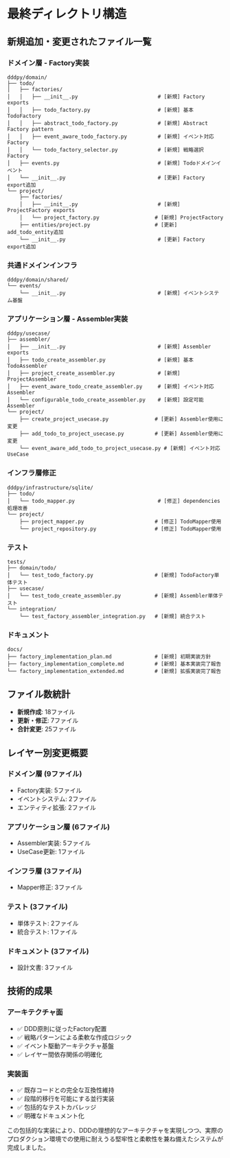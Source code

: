 # 最終ディレクトリ構造

## 新規追加・変更されたファイル一覧

### ドメイン層 - Factory実装
```
dddpy/domain/
├── todo/
│   ├── factories/
│   │   ├── __init__.py                          # [新規] Factory exports
│   │   ├── todo_factory.py                      # [新規] 基本TodoFactory
│   │   ├── abstract_todo_factory.py             # [新規] Abstract Factory pattern
│   │   ├── event_aware_todo_factory.py          # [新規] イベント対応Factory
│   │   └── todo_factory_selector.py             # [新規] 戦略選択Factory
│   ├── events.py                                # [新規] Todoドメインイベント
│   └── __init__.py                              # [更新] Factory export追加
└── project/
    ├── factories/
    │   ├── __init__.py                          # [新規] ProjectFactory exports
    │   └── project_factory.py                  # [新規] ProjectFactory
    ├── entities/project.py                     # [更新] add_todo_entity追加
    └── __init__.py                              # [更新] Factory export追加
```

### 共通ドメインインフラ
```
dddpy/domain/shared/
└── events/
    └── __init__.py                              # [新規] イベントシステム基盤
```

### アプリケーション層 - Assembler実装
```
dddpy/usecase/
├── assembler/
│   ├── __init__.py                              # [新規] Assembler exports
│   ├── todo_create_assembler.py                 # [新規] 基本TodoAssembler
│   ├── project_create_assembler.py              # [新規] ProjectAssembler
│   ├── event_aware_todo_create_assembler.py     # [新規] イベント対応Assembler
│   └── configurable_todo_create_assembler.py    # [新規] 設定可能Assembler
└── project/
    ├── create_project_usecase.py               # [更新] Assembler使用に変更
    ├── add_todo_to_project_usecase.py          # [更新] Assembler使用に変更
    └── event_aware_add_todo_to_project_usecase.py # [新規] イベント対応UseCase
```

### インフラ層修正
```
dddpy/infrastructure/sqlite/
├── todo/
│   └── todo_mapper.py                           # [修正] dependencies処理改善
└── project/
    ├── project_mapper.py                       # [修正] TodoMapper使用
    └── project_repository.py                   # [修正] TodoMapper使用
```

### テスト
```
tests/
├── domain/todo/
│   └── test_todo_factory.py                    # [新規] TodoFactory単体テスト
├── usecase/
│   └── test_todo_create_assembler.py           # [新規] Assembler単体テスト
└── integration/
    └── test_factory_assembler_integration.py   # [新規] 統合テスト
```

### ドキュメント
```
docs/
├── factory_implementation_plan.md              # [新規] 初期実装方針
├── factory_implementation_complete.md          # [新規] 基本実装完了報告
└── factory_implementation_extended.md          # [新規] 拡張実装完了報告
```

## ファイル数統計

- **新規作成**: 18ファイル
- **更新・修正**: 7ファイル
- **合計変更**: 25ファイル

## レイヤー別変更概要

### ドメイン層 (9ファイル)
- Factory実装: 5ファイル
- イベントシステム: 2ファイル  
- エンティティ拡張: 2ファイル

### アプリケーション層 (6ファイル)
- Assembler実装: 5ファイル
- UseCase更新: 1ファイル

### インフラ層 (3ファイル)
- Mapper修正: 3ファイル

### テスト (3ファイル)
- 単体テスト: 2ファイル
- 統合テスト: 1ファイル

### ドキュメント (3ファイル)
- 設計文書: 3ファイル

## 技術的成果

### アーキテクチャ面
- ✅ DDD原則に従ったFactory配置
- ✅ 戦略パターンによる柔軟な作成ロジック
- ✅ イベント駆動アーキテクチャ基盤
- ✅ レイヤー間依存関係の明確化

### 実装面  
- ✅ 既存コードとの完全な互換性維持
- ✅ 段階的移行を可能にする並行実装
- ✅ 包括的なテストカバレッジ
- ✅ 明確なドキュメント化

この包括的な実装により、DDDの理想的なアーキテクチャを実現しつつ、実際のプロダクション環境での使用に耐えうる堅牢性と柔軟性を兼ね備えたシステムが完成しました。
